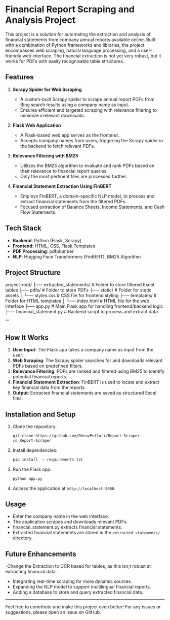 # Financial Report Scraping and Analysis Project

This project is a solution for automating the extraction and analysis of financial statements from company annual reports available online. Built with a combination of Python frameworks and libraries, the project encompasses web scraping, natural language processing, and a user-friendly web interface.
The financial extraction is not yet very robust, but it works for PDFs with easily recognisable table structures.

## Features

1. **Scrapy Spider for Web Scraping**
   - A custom-built Scrapy spider to scrape annual report PDFs from Bing search results using a company name as input.
   - Ensures efficient and targeted scraping with relevance filtering to minimize irrelevant downloads.

2. **Flask Web Application**
   - A Flask-based web app serves as the frontend.
   - Accepts company names from users, triggering the Scrapy spider in the backend to fetch relevant PDFs.

3. **Relevance Filtering with BM25**
   - Utilizes the BM25 algorithm to evaluate and rank PDFs based on their relevance to financial report queries.
   - Only the most pertinent files are processed further.

4. **Financial Statement Extraction Using FinBERT**
   - Employs FinBERT, a domain-specific NLP model, to process and extract financial statements from the filtered PDFs.
   - Focused extraction of Balance Sheets, Income Statements, and Cash Flow Statements.

## Tech Stack

- **Backend**: Python (Flask, Scrapy)
- **Frontend**: HTML, CSS, Flask Templates
- **PDF Processing**: pdfplumber
- **NLP**: Hugging Face Transformers (FinBERT), BM25 Algorithm

## Project Structure

project-root/
├── extracted_statements/     # Folder to store filtered Excel tables
├── pdfs/                     # Folder to store PDFs
├── static/                   # Folder for static assets
│   └── styles.css            # CSS file for frontend styling
├── templates/                # Folder for HTML templates
│   └── index.html            # HTML file for the web interface
├── app.py                    # Main Flask app for handling frontend/backend logic
├── financial_statement.py    # Backend script to process and extract data

'''
## How It Works

1. **User Input**: The Flask app takes a company name as input from the user.
2. **Web Scraping**: The Scrapy spider searches for and downloads relevant PDFs based on predefined filters.
3. **Relevance Filtering**: PDFs are ranked and filtered using BM25 to identify potential financial reports.
4. **Financial Statement Extraction**: FinBERT is used to locate and extract key financial data from the reports.
5. **Output**: Extracted financial statements are saved as structured Excel files.

## Installation and Setup

1. Clone the repository:
   ```bash
   git clone https://github.com/DhruvPetluri/Report-Scraper
   cd Report-Scraper
   ```

2. Install dependencies:
   ```bash
   pip install -r requirements.txt
   ```

3. Run the Flask app:
   ```bash
   python app.py
   ```

4. Access the application at `http://localhost:5000`.

## Usage

- Enter the company name in the web interface.
- The application scrapes and downloads relevant PDFs.
- financial_statement.py extracts financial statements.
- Extracted financial statements are stored in the `extracted_statements/` directory.

## Future Enhancements

-Change the Extraction to OCR based for tables, as this isn;t robust at extracting financial data.

- Integrating real-time scraping for more dynamic sources.
- Expanding the NLP model to support multilingual financial reports.
- Adding a database to store and query extracted financial data.



---

Feel free to contribute and make this project even better! For any issues or suggestions, please open an issue on GitHub.
